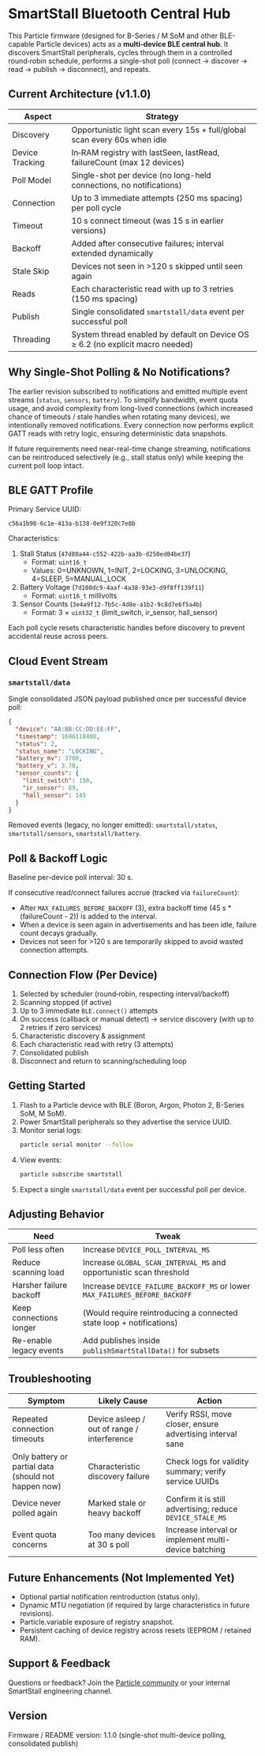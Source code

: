 # SmartStall Bluetooth Central Hub

This Particle firmware (designed for B-Series / M SoM and other BLE-capable Particle devices) acts as a **multi‑device BLE central hub**. It discovers SmartStall peripherals, cycles through them in a controlled round‑robin schedule, performs a single-shot poll (connect → discover → read → publish → disconnect), and repeats.

## Current Architecture (v1.1.0)

| Aspect | Strategy |
|--------|----------|
| Discovery | Opportunistic light scan every 15s + full/global scan every 60s when idle |
| Device Tracking | In‑RAM registry with lastSeen, lastRead, failureCount (max 12 devices) |
| Poll Model | Single-shot per device (no long-held connections, no notifications) |
| Connection | Up to 3 immediate attempts (250 ms spacing) per poll cycle |
| Timeout | 10 s connect timeout (was 15 s in earlier versions) |
| Backoff | Added after consecutive failures; interval extended dynamically |
| Stale Skip | Devices not seen in >120 s skipped until seen again |
| Reads | Each characteristic read with up to 3 retries (150 ms spacing) |
| Publish | Single consolidated `smartstall/data` event per successful poll |
| Threading | System thread enabled by default on Device OS ≥ 6.2 (no explicit macro needed) |

## Why Single-Shot Polling & No Notifications?

The earlier revision subscribed to notifications and emitted multiple event streams (`status`, `sensors`, `battery`). To simplify bandwidth, event quota usage, and avoid complexity from long-lived connections (which increased chance of timeouts / stale handles when rotating many devices), we intentionally removed notifications. Every connection now performs explicit GATT reads with retry logic, ensuring deterministic data snapshots.

If future requirements need near-real-time change streaming, notifications can be reintroduced selectively (e.g., stall status only) while keeping the current poll loop intact.

## BLE GATT Profile

Primary Service UUID:

```
c56a1b98-6c1e-413a-b138-0e9f320c7e8b
```

Characteristics:
1. Stall Status (`47d80a44-c552-422b-aa3b-d250ed04be37`)
   - Format: `uint16_t`
   - Values: 0=UNKNOWN, 1=INIT, 2=LOCKING, 3=UNLOCKING, 4=SLEEP, 5=MANUAL_LOCK
2. Battery Voltage (`7d108dc9-4aaf-4a38-93e3-d9f8ff139f11`)
   - Format: `uint16_t` millivolts
3. Sensor Counts (`3e4a9f12-7b5c-4d8e-a1b2-9c8d7e6f5a4b`)
   - Format: 3 × `uint32_t` (limit_switch, ir_sensor, hall_sensor)

Each poll cycle resets characteristic handles before discovery to prevent accidental reuse across peers.

## Cloud Event Stream

### `smartstall/data`
Single consolidated JSON payload published once per successful device poll:

```json
{
  "device": "AA:BB:CC:DD:EE:FF",
  "timestamp": 1696118400,
  "status": 2,
  "status_name": "LOCKING",
  "battery_mv": 3700,
  "battery_v": 3.70,
  "sensor_counts": {
    "limit_switch": 150,
    "ir_sensor": 89,
    "hall_sensor": 145
  }
}
```

Removed events (legacy, no longer emitted): `smartstall/status`, `smartstall/sensors`, `smartstall/battery`.

## Poll & Backoff Logic

Baseline per-device poll interval: 30 s.

If consecutive read/connect failures accrue (tracked via `failureCount`):
- After `MAX_FAILURES_BEFORE_BACKOFF` (3), extra backoff time (45 s * (failureCount - 2)) is added to the interval.
- When a device is seen again in advertisements and has been idle, failure count decays gradually.
- Devices not seen for >120 s are temporarily skipped to avoid wasted connection attempts.

## Connection Flow (Per Device)
1. Selected by scheduler (round‑robin, respecting interval/backoff)
2. Scanning stopped (if active)
3. Up to 3 immediate `BLE.connect()` attempts
4. On success (callback or manual detect) → service discovery (with up to 2 retries if zero services)
5. Characteristic discovery & assignment
6. Each characteristic read with retry (3 attempts)
7. Consolidated publish
8. Disconnect and return to scanning/scheduling loop

## Getting Started

1. Flash to a Particle device with BLE (Boron, Argon, Photon 2, B-Series SoM, M SoM).
2. Power SmartStall peripherals so they advertise the service UUID.
3. Monitor serial logs:
   ```bash
   particle serial monitor --follow
   ```
4. View events:
   ```bash
   particle subscribe smartstall
   ```
5. Expect a single `smartstall/data` event per successful poll per device.

## Adjusting Behavior

| Need | Tweak |
|------|-------|
| Poll less often | Increase `DEVICE_POLL_INTERVAL_MS` |
| Reduce scanning load | Increase `GLOBAL_SCAN_INTERVAL_MS` and opportunistic scan threshold |
| Harsher failure backoff | Increase `DEVICE_FAILURE_BACKOFF_MS` or lower `MAX_FAILURES_BEFORE_BACKOFF` |
| Keep connections longer | (Would require reintroducing a connected state loop + notifications) |
| Re-enable legacy events | Add publishes inside `publishSmartStallData()` for subsets |

## Troubleshooting

| Symptom | Likely Cause | Action |
|---------|--------------|--------|
| Repeated connection timeouts | Device asleep / out of range / interference | Verify RSSI, move closer, ensure advertising interval sane |
| Only battery or partial data (should not happen now) | Characteristic discovery failure | Check logs for validity summary; verify service UUIDs |
| Device never polled again | Marked stale or heavy backoff | Confirm it is still advertising; reduce `DEVICE_STALE_MS` |
| Event quota concerns | Too many devices at 30 s poll | Increase interval or implement multi-device batching |

## Future Enhancements (Not Implemented Yet)
- Optional partial notification reintroduction (status only).
- Dynamic MTU negotiation (if required by large characteristics in future revisions).
- Particle.variable exposure of registry snapshot.
- Persistent caching of device registry across resets (EEPROM / retained RAM).

## Support & Feedback
Questions or feedback? Join the [Particle community](https://community.particle.io) or your internal SmartStall engineering channel.

## Version

Firmware / README version: 1.1.0 (single-shot multi-device polling, consolidated publish)